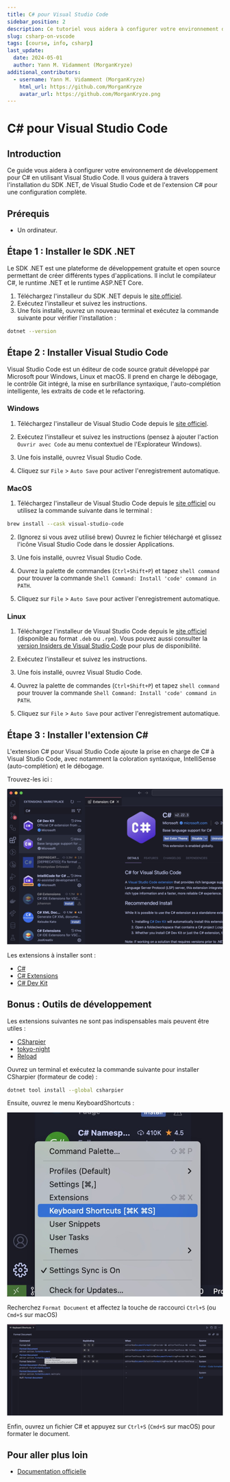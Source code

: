 ```yaml
---
title: C# pour Visual Studio Code
sidebar_position: 2
description: Ce tutoriel vous aidera à configurer votre environnement de développement pour C# avec Visual Studio Code.
slug: csharp-on-vscode
tags: [course, info, csharp]
last_update:
  date: 2024-05-01
  author: Yann M. Vidamment (MorganKryze)
additional_contributors:
  - username: Yann M. Vidamment (MorganKryze)
    html_url: https://github.com/MorganKryze
    avatar_url: https://github.com/MorganKryze.png
---
```


# C# pour Visual Studio Code

## Introduction

Ce guide vous aidera à configurer votre environnement de développement pour C# en utilisant Visual Studio Code. Il vous guidera à travers l'installation du SDK .NET, de Visual Studio Code et de l'extension C# pour une configuration complète.

## Prérequis

- Un ordinateur.

## Étape 1 : Installer le SDK .NET

Le SDK .NET est une plateforme de développement gratuite et open source permettant de créer différents types d'applications. Il inclut le compilateur C#, le runtime .NET et le runtime ASP.NET Core.

1. Téléchargez l'installeur du SDK .NET depuis le [site officiel](https://dotnet.microsoft.com/download).
2. Exécutez l'installeur et suivez les instructions.
3. Une fois installé, ouvrez un nouveau terminal et exécutez la commande suivante pour vérifier l'installation :

```bash
dotnet --version
```

## Étape 2 : Installer Visual Studio Code

Visual Studio Code est un éditeur de code source gratuit développé par Microsoft pour Windows, Linux et macOS. Il prend en charge le débogage, le contrôle Git intégré, la mise en surbrillance syntaxique, l'auto-complétion intelligente, les extraits de code et le refactoring.

### Windows

1. Téléchargez l'installeur de Visual Studio Code depuis le [site officiel](https://code.visualstudio.com/).

2. Exécutez l'installeur et suivez les instructions (pensez à ajouter l'action `Ouvrir avec Code` au menu contextuel de l'Explorateur Windows).

3. Une fois installé, ouvrez Visual Studio Code.

4. Cliquez sur `File` > `Auto Save` pour activer l'enregistrement automatique.

### MacOS

1. Téléchargez l'installeur de Visual Studio Code depuis le [site officiel](https://code.visualstudio.com/) ou utilisez la commande suivante dans le terminal :

```bash
brew install --cask visual-studio-code
```

2. (Ignorez si vous avez utilisé brew) Ouvrez le fichier téléchargé et glissez l'icône Visual Studio Code dans le dossier Applications.

3. Une fois installé, ouvrez Visual Studio Code.

4. Ouvrez la palette de commandes (`Ctrl+Shift+P`) et tapez `shell command` pour trouver la commande `Shell Command: Install 'code' command in PATH`.

5. Cliquez sur `File` > `Auto Save` pour activer l'enregistrement automatique.

### Linux

1. Téléchargez l'installeur de Visual Studio Code depuis le [site officiel](https://code.visualstudio.com/download) (disponible au format `.deb` ou `.rpm`). Vous pouvez aussi consulter la [version Insiders de Visual Studio Code](https://code.visualstudio.com/insiders/) pour plus de disponibilité.

2. Exécutez l'installeur et suivez les instructions.

3. Une fois installé, ouvrez Visual Studio Code.

4. Ouvrez la palette de commandes (`Ctrl+Shift+P`) et tapez `shell command` pour trouver la commande `Shell Command: Install 'code' command in PATH`.

5. Cliquez sur `File` > `Auto Save` pour activer l'enregistrement automatique.

## Étape 3 : Installer l'extension C\#

L'extension C# pour Visual Studio Code ajoute la prise en charge de C# à Visual Studio Code, avec notamment la coloration syntaxique, IntelliSense (auto-complétion) et le débogage.

Trouvez-les ici :

![Extension C#](../../static/assets/docs/csharp-on-vscode/extensions.jpg)

Les extensions à installer sont :

- [C#](https://marketplace.visualstudio.com/items?itemName=ms-dotnettools.csharp)
- [C# Extensions](https://marketplace.visualstudio.com/items?itemName=jchannon.csharpextensions)
- [C# Dev Kit](https://marketplace.visualstudio.com/items?itemName=ms-dotnettools.csdevkit)

## Bonus : Outils de développement

Les extensions suivantes ne sont pas indispensables mais peuvent être utiles :

- [CSharpier](https://marketplace.visualstudio.com/items?itemName=csharpier.csharpier-vscode)
- [tokyo-night](https://marketplace.visualstudio.com/items?itemName=Avetis.tokyo-night)
- [Reload](https://marketplace.visualstudio.com/items?itemName=natqe.reload)

Ouvrez un terminal et exécutez la commande suivante pour installer CSharpier (formateur de code) :

```bash
dotnet tool install --global csharpier
```

Ensuite, ouvrez le menu KeyboardShortcuts :

![Raccourcis clavier](../../static/assets/docs/csharp-on-vscode/shortcuts.jpg)

Recherchez `Format Document` et affectez la touche de raccourci `Ctrl+S` (ou `Cmd+S` sur macOS)

![Format Document](../../static/assets/docs/csharp-on-vscode/keybindings.jpg)

Enfin, ouvrez un fichier C# et appuyez sur `Ctrl+S` (`Cmd+S` sur macOS) pour formater le document.

## Pour aller plus loin

- [Documentation officielle](https://code.visualstudio.com/Docs/languages/csharp)

